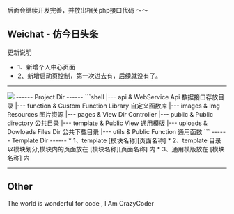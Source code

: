 后面会继续开发完善，并放出相关php接口代码 ～～

Weichat - 仿今日头条
------
更新说明
 * 1、新增个人中心页面
 * 2、新增启动页控制，第一次进去有，后续就没有了。

------
<img src="https://github.com/CrazyCodes/WeiXin-SmallApps-Information/blob/master/index.gif">
------
Project Dir
------
```shell
|--- api & WebService Api                 数据接口存放目录
|--- function & Custom Function Library   自定义函数库
|--- images & Img Resources               图片资源
|--- pages & View Dir                     Controller
|--- public & Public directory            公共目录
|--- template & Public View               通用模版
|--- uploads & Dowloads Files Dir         公共下载目录
|--- utils & Public Function              通用函数
```
------
Template Dir
------
* 1、template [模块名称][页面名称]
* 2、template 目录以模块划分,模块内的页面放在 [模块名称][页面名称] 内
* 3、通用模版放在 [模块名称] 内


------
Other
------
The world is wonderful for code , I Am CrazyCoder

